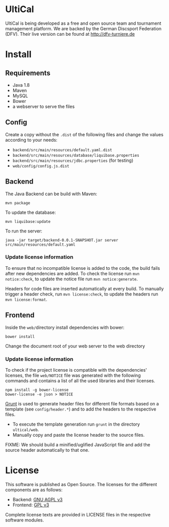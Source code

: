 # UltiCal

UltiCal is being developed as a free and open source team and tournament management platform. We are backed by the German Discsport Federation (DFV). Their live version can be found at http://dfv-turniere.de

# Install

## Requirements

* Java 1.8
* Maven
* MySQL
* Bower
* a webserver to serve the files

## Config

Create a copy without the `.dist` of the following files and change the values according to your needs:
* `backend/src/main/resources/default.yaml.dist`
* `backend/src/main/resources/database/liquibase.properties`
* `backend/src/main/resources/jdbc.properties` (for testing)
* `web/config/config.js.dist`

## Backend

The Java Backend can be build with Maven:

`mvn package`

To update the database:

`mvn liquibase:update`

To run the server:

`java -jar target/backend-0.0.1-SNAPSHOT.jar server src/main/resources/default.yaml`

### Update license information

To ensure that no incompatible license is added to the code, the build fails after new dependencies are added. To check the license run `mvn notice:check`, to update the notice file run `mvn notice:generate`.

Headers for code files are inserted automatically at every build. To manually trigger a header check, run `mvn license:check`, to update the headers run `mvn license:format`.

## Frontend

Inside the `web/`directory install dependencies with bower:

`bower install`

Change the document root of your web server to the web directory

### Update license information

To check if the project license is compatible with the dependencies' licenses, the file `web/NOTICE` file was generated with the following commands and contains a list of all the used libraries and their licenses.

```
npm install -g bower-license
bower-license -e json > NOTICE
```

[Grunt](http://gruntjs.com/) is used to generate header files for different file formats based on a template (see `config/header.*`) and to add the headers to the respective files.

* To execute the template generation run `grunt` in the directory `ultical/web`.
* Manually copy and paste the license header to the source files.

FIXME: We should build a minified/uglified JavaScript file and add the source header automatically to that one.

# License

This software is published as Open Source. The licenses for the different components are as follows:

* Backend: [GNU AGPL v3](http://www.gnu.org/licenses/agpl-3.0.html)
* Frontend: [GPL v3](http://www.gnu.org/licenses/gpl.html)

Complete license texts are provided in LICENSE files in the respective software modules.
